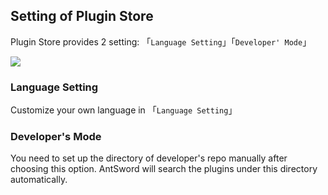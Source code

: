 Setting of Plugin Store
---

Plugin Store provides 2 setting: 「`Language Setting`」「`Developer' Mode`」

![][img_plugin_store_settings_1]

### Language Setting

Customize your own language in 「`Language Setting`」

### Developer's Mode

You need to set up the directory of developer's repo manually after choosing this option. AntSword will search the plugins under this directory automatically.

[img_plugin_store_settings_1]: http://as.xuanbo.cc/doc/plugin_store/plugin_store_settings_1.jpg
